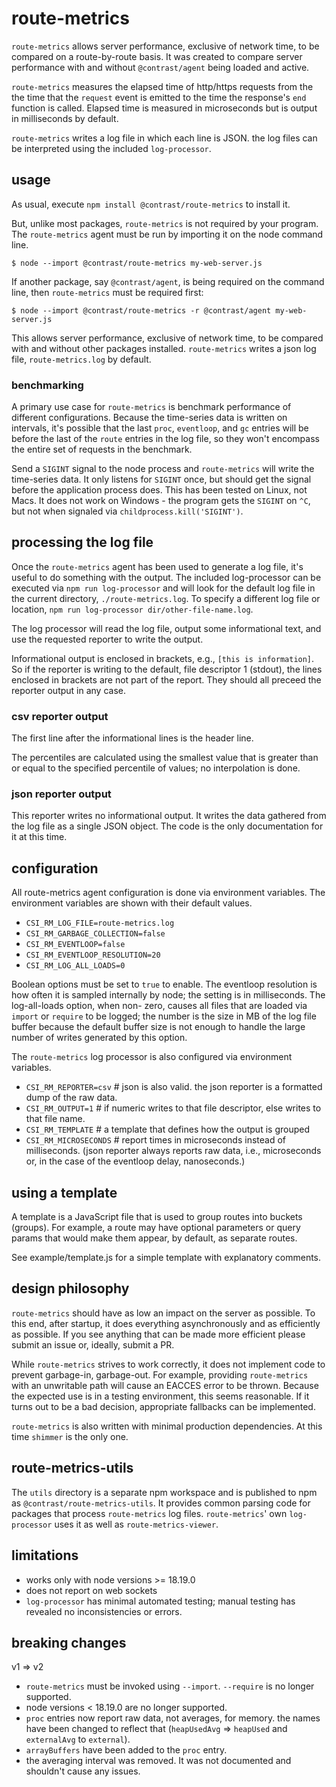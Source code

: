 # route-metrics

`route-metrics` allows server performance, exclusive of network time,
to be compared on a route-by-route basis. It was created to compare server
performance with and without `@contrast/agent` being loaded and active.

`route-metrics` measures the elapsed time of http/https requests from the
the time that the `request` event is emitted to the time the response's
`end` function is called. Elapsed time is measured in microseconds but is
output in milliseconds by default.

`route-metrics` writes a log file in which each line is JSON. the log files
can be interpreted using the included `log-processor`.

## usage

As usual, execute `npm install @contrast/route-metrics` to install it.

But, unlike most packages, `route-metrics` is not required by your program.
The `route-metrics` agent must be run by importing it on the node command line.

```
$ node --import @contrast/route-metrics my-web-server.js
```

If another package, say `@contrast/agent`, is being required on the command
line, then `route-metrics` must be required first:

```
$ node --import @contrast/route-metrics -r @contrast/agent my-web-server.js
```

This allows server performance, exclusive of network time, to be compared
with and without other packages installed. `route-metrics` writes a json
log file, `route-metrics.log` by default.

### benchmarking

A primary use case for `route-metrics` is benchmark performance of different
configurations. Because the time-series data is written on intervals, it's
possible that the last `proc`, `eventloop`, and `gc` entries will be before
the last of the `route` entries in the log file, so they won't encompass the
entire set of requests in the benchmark.

Send a `SIGINT` signal to the node process and `route-metrics` will write the
time-series data. It only listens for `SIGINT` once, but should get the signal
before the application process does. This has been tested on Linux, not Macs.
It does not work on Windows - the program gets the `SIGINT` on `^C`, but not
when signaled via `childprocess.kill('SIGINT')`.

## processing the log file

Once the `route-metrics` agent has been used to generate a log file, it's
useful to do something with the output. The included log-processor can be
executed via `npm run log-processor` and will look for the default log file
in the current directory, `./route-metrics.log`. To specify a different log
file or location, `npm run log-processor dir/other-file-name.log`.

The log processor will read the log file, output some informational text,
and use the requested reporter to write the output.

Informational output is enclosed in brackets, e.g., `[this is information]`. So
if the reporter is writing to the default, file descriptor 1 (stdout), the lines
enclosed in brackets are not part of the report. They should all preceed the
reporter output in any case.

### csv reporter output

The first line after the informational lines is the header line.

The percentiles are calculated using the smallest value that is greater than
or equal to the specified percentile of values; no interpolation is done.

### json reporter output

This reporter writes no informational output. It writes the data gathered from
the log file as a single JSON object. The code is the only documentation for it
at this time.

## configuration

All route-metrics agent configuration is done via environment variables. The environment variables
are shown with their default values.

- `CSI_RM_LOG_FILE=route-metrics.log`
- `CSI_RM_GARBAGE_COLLECTION=false`
- `CSI_RM_EVENTLOOP=false`
- `CSI_RM_EVENTLOOP_RESOLUTION=20`
- `CSI_RM_LOG_ALL_LOADS=0`

Boolean options must be set to `true` to enable. The eventloop resolution is how often it is
sampled internally by node; the setting is in milliseconds. The log-all-loads option, when non-
zero, causes all files that are loaded via `import` or `require` to be logged; the number is the
size in MB of the log file buffer because the default buffer size is not enough to handle the
large number of writes generated by this option.

The `route-metrics` log processor is also configured via environment variables.

- `CSI_RM_REPORTER=csv`   # json is also valid. the json reporter is a formatted dump of the raw data.
- `CSI_RM_OUTPUT=1`       # if numeric writes to that file descriptor, else writes to that file name.
- `CSI_RM_TEMPLATE`       # a template that defines how the output is grouped
- `CSI_RM_MICROSECONDS`   # report times in microseconds instead of milliseconds. (json reporter
always reports raw data, i.e., microseconds or, in the case of the eventloop delay, nanoseconds.)

## using a template

A template is a JavaScript file that is used to group routes into buckets (groups). For
example, a route may have optional parameters or query params that would make
them appear, by default, as separate routes.

See example/template.js for a simple template with explanatory comments.

## design philosophy

`route-metrics` should have as low an impact on the server as possible. To this end, after startup,
it does everything asynchronously and as efficiently as possible. If you see anything that can be
made more efficient please submit an issue or, ideally, submit a PR.

While `route-metrics` strives to work correctly, it does not implement code to prevent garbage-in,
garbage-out. For example, providing `route-metrics` with an unwritable path will cause an EACCES
error to be thrown. Because the expected use is in a testing environment, this seems reasonable. If
it turns out to be a bad decision, appropriate fallbacks can be implemented.

`route-metrics` is also written with minimal production dependencies. At this time `shimmer` is the
only one.

## route-metrics-utils

The `utils` directory is a separate npm workspace and is published to npm as
`@contrast/route-metrics-utils`. It provides common parsing code for packages
that process `route-metrics` log files. `route-metrics`' own `log-processor`
uses it as well as `route-metrics-viewer`.

## limitations

- works only with node versions >= 18.19.0
- does not report on web sockets
- `log-processor` has minimal automated testing; manual testing has revealed no inconsistencies
or errors.

## breaking changes

v1 => v2
- `route-metrics` must be invoked using `--import`. `--require` is no longer supported.
- node versions < 18.19.0 are no longer supported.
- `proc` entries now report raw data, not averages, for memory. the names have been
changed to reflect that (`heapUsedAvg` => `heapUsed` and `externalAvg` to `external`).
- `arrayBuffers` have been added to the `proc` entry.
- the averaging interval was removed. It was not documented and shouldn't cause any
issues.
